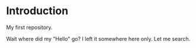 # Introduction
My first repository.

Wait where did my "Hello" go?
I left it somewhere here only.
Let me search.
